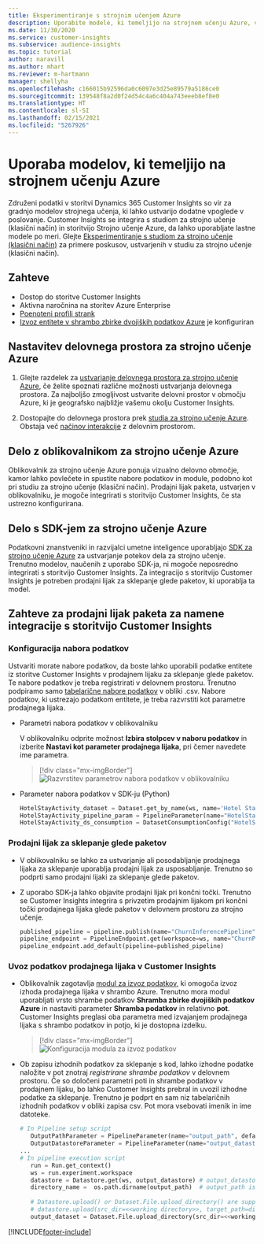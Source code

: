 ```yaml
---
title: Eksperimentiranje s strojnim učenjem Azure
description: Uporabite modele, ki temeljijo na strojnem učenju Azure, v storitvi Dynamics 365 Customer Insights.
ms.date: 11/30/2020
ms.service: customer-insights
ms.subservice: audience-insights
ms.topic: tutorial
author: naravill
ms.author: mhart
ms.reviewer: m-hartmann
manager: shellyha
ms.openlocfilehash: c166015b92596da0c6097e3d25e89579a5186ce0
ms.sourcegitcommit: 139548f8a2d0f24d54c4a6c404a743eeeb8ef8e0
ms.translationtype: HT
ms.contentlocale: sl-SI
ms.lasthandoff: 02/15/2021
ms.locfileid: "5267926"
---
```

# <a name="use-azure-machine-learning-based-models"></a>Uporaba modelov, ki temeljijo na strojnem učenju Azure

Združeni podatki v storitvi Dynamics 365 Customer Insights so vir za gradnjo modelov strojnega učenja, ki lahko ustvarijo dodatne vpoglede v poslovanje. Customer Insights se integrira s studiom za strojno učenje (klasični način) in storitvijo Strojno učenje Azure, da lahko uporabljate lastne modele po meri. Glejte [Eksperimentiranje s studiom za strojno učenje (klasični način)](machine-learning-studio-experiments.md) za primere poskusov, ustvarjenih v studiu za strojno učenje (klasični način). 

## <a name="prerequisites"></a>Zahteve

- Dostop do storitve Customer Insights
- Aktivna naročnina na storitev Azure Enterprise
- [Poenoteni profili strank](data-unification.md)
- [Izvoz entitete v shrambo zbirke dvojiških podatkov Azure](export-azure-blob-storage.md) je konfiguriran

## <a name="set-up-azure-machine-learning-workspace"></a>Nastavitev delovnega prostora za strojno učenje Azure

1. Glejte razdelek za [ustvarjanje delovnega prostora za strojno učenje Azure](https://docs.microsoft.com/azure/machine-learning/concept-workspace#-create-a-workspace), če želite spoznati različne možnosti ustvarjanja delovnega prostora. Za najboljšo zmogljivost ustvarite delovni prostor v območju Azure, ki je geografsko najbližje vašemu okolju Customer Insights.

1. Dostopajte do delovnega prostora prek [studia za strojno učenje Azure](https://ml.azure.com/). Obstaja več [načinov interakcije](https://docs.microsoft.com/azure/machine-learning/concept-workspace#tools-for-workspace-interaction) z delovnim prostorom.

## <a name="work-with-azure-machine-learning-designer"></a>Delo z oblikovalnikom za strojno učenje Azure

Oblikovalnik za strojno učenje Azure ponuja vizualno delovno območje, kamor lahko povlečete in spustite nabore podatkov in module, podobno kot pri studiu za strojno učenje (klasični način). Prodajni lijak paketa, ustvarjen v oblikovalniku, je mogoče integrirati s storitvijo Customer Insights, če sta ustrezno konfigurirana. 
   
## <a name="working-with-azure-machine-learning-sdk"></a>Delo s SDK-jem za strojno učenje Azure

Podatkovni znanstveniki in razvijalci umetne inteligence uporabljajo [SDK za strojno učenje Azure](https://docs.microsoft.com/python/api/overview/azure/ml/?view=azure-ml-py&preserve-view=true) za ustvarjanje potekov dela za strojno učenje. Trenutno modelov, naučenih z uporabo SDK-ja, ni mogoče neposredno integrirati s storitvijo Customer Insights. Za integracijo s storitvijo Customer Insights je potreben prodajni lijak za sklepanje glede paketov, ki uporablja ta model.

## <a name="batch-pipeline-requirements-to-integrate-with-customer-insights"></a>Zahteve za prodajni lijak paketa za namene integracije s storitvijo Customer Insights

### <a name="dataset-configuration"></a>Konfiguracija nabora podatkov

Ustvariti morate nabore podatkov, da boste lahko uporabili podatke entitete iz storitve Customer Insights v prodajnem lijaku za sklepanje glede paketov. Te nabore podatkov je treba registrirati v delovnem prostoru. Trenutno podpiramo samo [tabelarične nabore podatkov](https://docs.microsoft.com/azure/machine-learning/how-to-create-register-datasets#tabulardataset) v obliki .csv. Nabore podatkov, ki ustrezajo podatkom entitete, je treba razvrstiti kot parametre prodajnega lijaka.
   
* Parametri nabora podatkov v oblikovalniku
   
     V oblikovalniku odprite možnost **Izbira stolpcev v naboru podatkov** in izberite **Nastavi kot parameter prodajnega lijaka**, pri čemer navedete ime parametra.

     > [!div class="mx-imgBorder"]
     > ![Razvrstitev parametrov nabora podatkov v oblikovalniku](media/intelligence-designer-dataset-parameters.png "Razvrstitev parametrov nabora podatkov v oblikovalniku")
   
* Parameter nabora podatkov v SDK-ju (Python)
   
   ```python
   HotelStayActivity_dataset = Dataset.get_by_name(ws, name='Hotel Stay Activity Data')
   HotelStayActivity_pipeline_param = PipelineParameter(name="HotelStayActivity_pipeline_param", default_value=HotelStayActivity_dataset)
   HotelStayActivity_ds_consumption = DatasetConsumptionConfig("HotelStayActivity_dataset", HotelStayActivity_pipeline_param)
   ```

### <a name="batch-inference-pipeline"></a>Prodajni lijak za sklepanje glede paketov
  
* V oblikovalniku se lahko za ustvarjanje ali posodabljanje prodajnega lijaka za sklepanje uporablja prodajni lijak za usposabljanje. Trenutno so podprti samo prodajni lijaki za sklepanje glede paketov.

* Z uporabo SDK-ja lahko objavite prodajni lijak pri končni točki. Trenutno se Customer Insights integrira s privzetim prodajnim lijakom pri končni točki prodajnega lijaka glede paketov v delovnem prostoru za strojno učenje.
   
   ```python
   published_pipeline = pipeline.publish(name="ChurnInferencePipeline", description="Published Churn Inference pipeline")
   pipeline_endpoint = PipelineEndpoint.get(workspace=ws, name="ChurnPipelineEndpoint") 
   pipeline_endpoint.add_default(pipeline=published_pipeline)
   ```

### <a name="import-pipeline-data-into-customer-insights"></a>Uvoz podatkov prodajnega lijaka v Customer Insights

* Oblikovalnik zagotavlja [modul za izvoz podatkov](https://docs.microsoft.com/azure/machine-learning/algorithm-module-reference/export-data), ki omogoča izvoz izhoda prodajnega lijaka v shrambo Azure. Trenutno mora modul uporabljati vrsto shrambe podatkov **Shramba zbirke dvojiških podatkov Azure** in nastaviti parameter **Shramba podatkov** in relativno **pot**. Customer Insights preglasi oba parametra med izvajanjem prodajnega lijaka s shrambo podatkov in potjo, ki je dostopna izdelku.
   > [!div class="mx-imgBorder"]
   > ![Konfiguracija modula za izvoz podatkov](media/intelligence-designer-importdata.png "Konfiguracija modula za izvoz podatkov")
   
* Ob zapisu izhodnih podatkov za sklepanje s kod, lahko izhodne podatke naložite v pot znotraj *registrirane shrambe podatkov* v delovnem prostoru. Če so določeni parametri poti in shrambe podatkov v prodajnem lijaku, bo lahko Customer Insights prebral in uvozil izhodne podatke za sklepanje. Trenutno je podprt en sam niz tabelaričnih izhodnih podatkov v obliki zapisa csv. Pot mora vsebovati imenik in ime datoteke.

   ```python
   # In Pipeline setup script
      OutputPathParameter = PipelineParameter(name="output_path", default_value="HotelChurnOutput/HotelChurnOutput.csv")
      OutputDatastoreParameter = PipelineParameter(name="output_datastore", default_value="workspaceblobstore")
   ...
   # In pipeline execution script
      run = Run.get_context()
      ws = run.experiment.workspace
      datastore = Datastore.get(ws, output_datastore) # output_datastore is parameterized
      directory_name =  os.path.dirname(output_path)  # output_path is parameterized.
      
      # Datastore.upload() or Dataset.File.upload_directory() are supported methods to uplaod the data
      # datastore.upload(src_dir=<<working directory>>, target_path=directory_name, overwrite=False, show_progress=True)
      output_dataset = Dataset.File.upload_directory(src_dir=<<working directory>>, target = (datastore, directory_name)) # Remove trailing "/" from directory_name
   ```


[!INCLUDE[footer-include](../includes/footer-banner.md)]